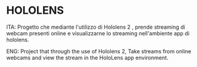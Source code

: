 # HOLOLENS
ITA:
Progetto che mediante l'utilizzo di Hololens 2 ,
prende streaming di webcam presenti online e visualizzarne lo streaming nell'ambiente app di hololens.

ENG:
Project that through the use of Hololens 2,
Take streams from online webcams and view the stream in the HoloLens app environment.
